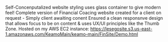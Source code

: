Self-Concenputalized website styling uses glass container to give modern feel!
Complete version of Financial Coacing website created for a client on request - Simply client awaiting conent
Ensured a clean responsnve design that allows focus to be on content & uses UX/UI principles like the Thumb Zone.
Hosted on my AWS EC2 instance: https://lesegosite.s3.us-east-1.amazonaws.com/KeamoMain/keamo-main/FinSite/Demo.html
